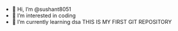 - 👋 Hi, I’m @sushant8051
- 👀 I’m interested in coding
- 🌱 I’m currently learning dsa
THIS IS MY FIRST GIT REPOSITORY

<!---
sushant8051/sushant8051 is a ✨ special ✨ repository because its `README.md` (this file) appears on your GitHub profile.
You can click the Preview link to take a look at your changes.
--->
